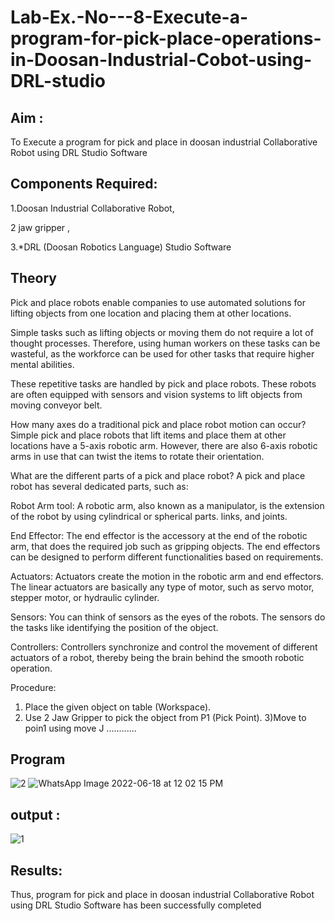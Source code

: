 # Lab-Ex.-No---8-Execute-a-program-for-pick-place-operations-in-Doosan-Industrial-Cobot-using-DRL-studio
## Aim :
To Execute a program for pick and place in doosan industrial Collaborative Robot using DRL Studio Software

## Components Required:

1.Doosan Industrial Collaborative Robot, 

2 jaw gripper ,

3.*DRL (Doosan Robotics Language) Studio Software


## Theory 
Pick and place robots enable companies to use automated solutions for lifting objects from one location and placing them at other locations.

Simple tasks such as lifting objects or moving them do not require a lot of thought processes. Therefore, using human workers on these tasks can be wasteful, as the workforce can be used for other tasks that require higher mental abilities.

These repetitive tasks are handled by pick and place robots. These robots are often equipped with sensors and vision systems to lift objects from moving conveyor belt.

How many axes do a traditional pick and place robot motion can occur?
Simple pick and place robots that lift items and place them at other locations have a 5-axis robotic arm. However, there are also 6-axis robotic arms in use that can twist the items to rotate their orientation.

What are the different parts of a pick and place robot?
A pick and place robot has several dedicated parts, such as:

Robot Arm tool: A robotic arm, also known as a manipulator, is the extension of the robot by using cylindrical or spherical parts. links, and joints.

End Effector: The end effector is the accessory at the end of the robotic arm, that does the required job such as gripping objects. The end effectors can be designed to perform different functionalities based on requirements.

Actuators: Actuators create the motion in the robotic arm and end effectors. The linear actuators are basically any type of motor, such as servo motor, stepper motor, or hydraulic cylinder.

Sensors: You can think of sensors as the eyes of the robots. The sensors do the tasks like identifying the position of the object.

Controllers: Controllers synchronize and control the movement of different actuators of a robot, thereby being the brain behind the smooth robotic operation.



Procedure:


1) Place the given object on table (Workspace).
2) Use 2 Jaw Gripper to pick the object from P1 (Pick Point). 
3)Move to poin1 using move J
............


## Program 

![2](https://user-images.githubusercontent.com/74660507/175454530-6bf50d16-5541-4add-a617-3bcdc03e51ea.jpeg)
![WhatsApp Image 2022-06-18 at 12 02 15 PM](https://user-images.githubusercontent.com/75234588/175456403-f50b99af-1145-49b6-85eb-cad7ac4f4395.jpeg)


## output : 

![1](https://user-images.githubusercontent.com/74660507/175454442-e723be1f-1c43-4c07-97d7-835787d1e83d.jpeg)


## Results: 

Thus, program for pick and place in doosan industrial Collaborative Robot using DRL Studio Software has been successfully completed
